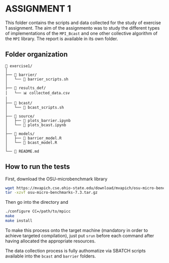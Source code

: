 # ASSIGNMENT 1

This folder contains the scripts and data collected for the study of exercise 1 assignment.
The aim of the assignmento was to study the different types of implementations of the `MPI_Bcast` and one other collective algorithm of the `MPI` library. The report is available in its own folder.

## Folder organization
```
📂 exercise1/
│ 
├── 📂 barrier/
│   └── 📄 barrier_scripts.sh
│ 
├── 📂 results_def/
│   └── 📊 collected_data.csv
│
├── 📂 bcast/	
│   └── 📄 bcast_scripts.sh
│
├── 📂 source/
│   ├── 📝 plots_barrier.ipynb
│   └── 📄 plots_bcast.ipynb
│
├── 📂 models/
│   ├── 📄 barrier_model.R
│   └── 📄 bcast_model.R
│
└── 📰 README.md
```

## How to run the tests

First, download the OSU-microbenchmark library

```bash
wget https://mvapich.cse.ohio-state.edu/download/mvapich/osu-micro-benchmarks-7.3.tar.gz
tar -xzvf osu-micro-benchmarks-7.3.tar.gz
```

Then go into the directory and
```bash
./configure CC=/path/to/mpicc
make
make install
```

To make this process onto the target machine (mandatory in order to achieve targeted compilation), just put `srun` before each command after having allocated the appropriate resources.

The data collection process is fully authomatize via SBATCH scripts available into the `bcast` and `barrier` folders.